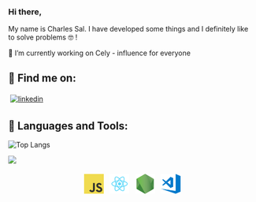 ### Hi there,

My name is Charles Sal. I have developed some things and I definitely like to solve problems 🤓 !

🔭 I’m currently working on Cely - influence for everyone

## 🔎 Find me on:

<p>
<a href="https://linkedin.com/in/charles-sal" target="_blank" rel="noopener noreferrer"> <img src="https://cdn.jsdelivr.net/npm/simple-icons@v3/icons/linkedin.svg" alt="linkedin" height="36" style="vertical-align:top; margin:4px;"></a>
</p>
   
## 🧰 Languages and Tools:
![Top Langs](https://github-readme-stats.vercel.app/api/top-langs/?username=cbsalt&theme=dracula&hide=TSQL)

<p><img height="180em" src="https://github-readme-stats.vercel.app/api?username=cbsalt&show_icons=true&hide_border=true&&count_private=true&include_all_commits=true&theme=dracula" /></p>

<p align="center">
<img src="https://raw.githubusercontent.com/github/explore/80688e429a7d4ef2fca1e82350fe8e3517d3494d/topics/javascript/javascript.png" alt="Javascript" height="40" style="vertical-align:top; margin:4px">
<img src="https://raw.githubusercontent.com/github/explore/80688e429a7d4ef2fca1e82350fe8e3517d3494d/topics/react/react.png" alt="React" height="40" style="vertical-align:top; margin:4px">
<img src="https://raw.githubusercontent.com/github/explore/80688e429a7d4ef2fca1e82350fe8e3517d3494d/topics/nodejs/nodejs.png" alt="NodeJS" height="40" style="vertical-align:top; margin:4px">
<img src="https://raw.githubusercontent.com/github/explore/80688e429a7d4ef2fca1e82350fe8e3517d3494d/topics/visual-studio-code/visual-studio-code.png" alt="VS Code" height="40" style="vertical-align:top; margin:4px">
</p>

<!--
**cbsalt/cbsalt** is a ✨ _special_ ✨ repository because its `README.md` (this file) appears on your GitHub profile.

Here are some ideas to get you started:

- 🔭 I’m currently working on ...
- 🌱 I’m currently learning ...
- 👯 I’m looking to collaborate on ...
- 🤔 I’m looking for help with ...
- 💬 Ask me about ...
- 📫 How to reach me: ...
- 😄 Pronouns: ...
- ⚡ Fun fact: ...
-->
